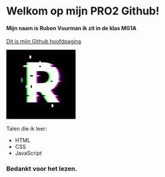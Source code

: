 # Welkom op mijn PRO2 Github!

#### Mijn naam is Ruben Vuurman ik zit in de klas MG1A

[Dit is mijn Github hoofdpagina](https://github.com/ruvu007 "Mijn Github mainpage")

![alt text](https://github.com/ruvu007/PRO2Achievements/blob/master/R.jpg?raw=true"Logo")

 Talen die ik leer:
- HTML
- CSS
- JavaScript

### Bedankt voor het lezen.
